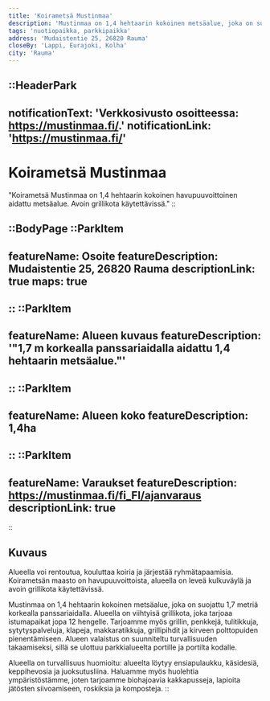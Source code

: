 ```yaml
---
title: 'Koirametsä Mustinmaa'
description: 'Mustinmaa on 1,4 hehtaarin kokoinen metsäalue, joka on suojattu 1,7 metriä korkealla panssariaidalla. Alueella on viihtyisä grillikota, joka tarjoaa istumapaikat jopa 12 hengelle.'
tags: 'nuotiopaikka, parkkipaikka'
address: 'Mudaistentie 25, 26820 Rauma'
closeBy: 'Lappi, Eurajoki, Kolha'
city: 'Rauma'
---
```


::HeaderPark
---
notificationText: 'Verkkosivusto osoitteessa: https://mustinmaa.fi/.'
notificationLink: 'https://mustinmaa.fi/'
---
# Koirametsä Mustinmaa
"Koirametsä Mustinmaa on 1,4 hehtaarin kokoinen havupuuvoittoinen aidattu metsäalue. Avoin grillikota käytettävissä."
::

::BodyPage
::ParkItem
---
featureName: Osoite
featureDescription: Mudaistentie 25, 26820 Rauma
descriptionLink: true
maps: true
---
::
::ParkItem
---
featureName: Alueen kuvaus
featureDescription: '"1,7 m korkealla panssariaidalla aidattu 1,4 hehtaarin metsäalue."'
---
::
::ParkItem
---
featureName: Alueen koko
featureDescription: 1,4ha
---
::
::ParkItem
---
featureName: Varaukset
featureDescription: https://mustinmaa.fi/fi_FI/ajanvaraus
descriptionLink: true
---
::
## Kuvaus

Alueella voi rentoutua, kouluttaa koiria ja järjestää ryhmätapaamisia. Koirametsän maasto on havupuuvoittoista, alueella on leveä kulkuväylä ja avoin grillikota käytettävissä.

Mustinmaa on 1,4 hehtaarin kokoinen metsäalue, joka on suojattu 1,7 metriä korkealla panssariaidalla. Alueella on viihtyisä grillikota, joka tarjoaa istumapaikat jopa 12 hengelle. Tarjoamme myös grillin, penkkejä, tulitikkuja, sytytyspalveluja, klapeja, makkaratikkuja, grillipihdit ja kirveen polttopuiden pienentämiseen. Alueen valaistus on suunniteltu turvallisuuden takaamiseksi, sillä se ulottuu parkkialueelta portille ja portilta kodalle.

Alueella on turvallisuus huomioitu: alueelta löytyy ensiapulaukku, käsidesiä, keppihevosia ja juoksutusliina. Haluamme myös huolehtia ympäristöstämme, joten tarjoamme biohajoavia kakkapusseja, lapioita jätösten siivoamiseen, roskiksia ja komposteja.
::